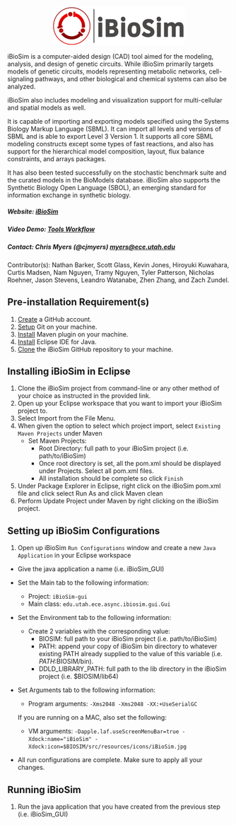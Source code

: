 
<p align="center">
  <img  src="docs/media/iBioSim_horizontal.png">
</p>

iBioSim is a computer-aided design (CAD) tool aimed for the modeling, analysis, and design of genetic circuits. 
While iBioSim primarily targets models of genetic circuits, models representing metabolic networks, cell-signaling pathways, 
and other biological and chemical systems can also be analyzed. 

iBioSim also includes modeling and visualization support for multi-cellular and spatial models as well. 

It is capable of importing and exporting models specified using the Systems Biology Markup Language (SBML). 
It can import all levels and versions of SBML and is able to export Level 3 Version 1. 
It supports all core SBML modeling constructs except some types of fast reactions, and also has support for the 
hierarchical model composition, layout, flux balance constraints, and arrays packages. 

It has also been tested successfully on the stochastic benchmark suite and the curated models in the BioModels database. 
iBioSim also supports the Synthetic Biology Open Language (SBOL), an emerging standard for information exchange in synthetic 
biology.

##### Website: [iBioSim](http://www.async.ece.utah.edu/ibiosim)
##### Video Demo: [Tools Workflow](https://www.youtube.com/watch?v=g4xayzlyC2Q)
##### Contact: Chris Myers (@cjmyers) myers@ece.utah.edu

Contributor(s): Nathan Barker, Scott Glass, Kevin Jones, Hiroyuki Kuwahara, Curtis Madsen, Nam Nguyen, Tramy Nguyen, Tyler Patterson, Nicholas Roehner, Jason Stevens, Leandro Watanabe, Zhen Zhang, and Zach Zundel.


## Pre-installation Requirement(s)
1. [Create](https://github.com/) a GitHub account.
2. [Setup](https://help.github.com/articles/set-up-git) Git on your machine.
3. [Install](https://maven.apache.org/download.cgi) Maven plugin on your machine.
4. [Install](http://www.eclipse.org) Eclipse IDE  for Java. 
5. [Clone](https://help.github.com/articles/cloning-a-repository/) the iBioSim GitHub repository to your machine.


## Installing iBioSim in Eclipse
1. Clone the iBioSim project from command-line or any other method of your choice as instructed in the provided link.
2. Open up your Eclipse workspace that you want to import your iBioSim project to.
3. Select Import from the File Menu.
4. When given the option to select which project import, select ```Existing Maven Projects``` under Maven
   * Set Maven Projects:
      * Root Directory: full path to your iBioSim project (i.e. path/to/iBioSim)
      * Once root directory is set, all the pom.xml should be displayed under Projects. Select all pom.xml files.
      * All installation should be complete so click ```Finish```
5. Under Package Explorer in Eclipse, right click on the iBioSim pom.xml file and click select Run As and click Maven clean
6. Perform Update Project under Maven by right clicking on the iBioSim project.

## Setting up iBioSim Configurations
1. Open up iBioSim ```Run Configurations``` window and create a new ```Java Application``` in your Eclipse workspace
  * Give the java application a name (i.e. iBioSim_GUI)
  * Set the Main tab to the following information:
    * Project: ```iBioSim-gui```
    * Main class: ```edu.utah.ece.async.ibiosim.gui.Gui```
  * Set the Environment tab to the following information:
    * Create 2 variables with the corresponding value:
      * BIOSIM: full path to your iBioSim project (i.e. path/to/iBioSim)
      * PATH: append your copy of iBioSim bin directory to whatever existing PATH already supplied to the value of this variable (i.e. $PATH:$BIOSIM/bin).
      * DDLD_LIBRARY_PATH: full path to the lib directory in the iBioSim project (i.e. $BIOSIM/lib64)
  * Set Arguments tab to the following information:
    * Program arguments: ```-Xms2048 -Xms2048 -XX:+UseSerialGC```
    
    If you are running on a MAC, also set the following:
    * VM arguments: ```-Dapple.laf.useScreenMenuBar=true -Xdock:name="iBioSim" -Xdock:icon=$BIOSIM/src/resources/icons/iBioSim.jpg```
  * All run configurations are complete. Make sure to apply all your changes.

## Running iBioSim
1. Run the java application that you have created from the previous step (i.e. iBioSim_GUI)
